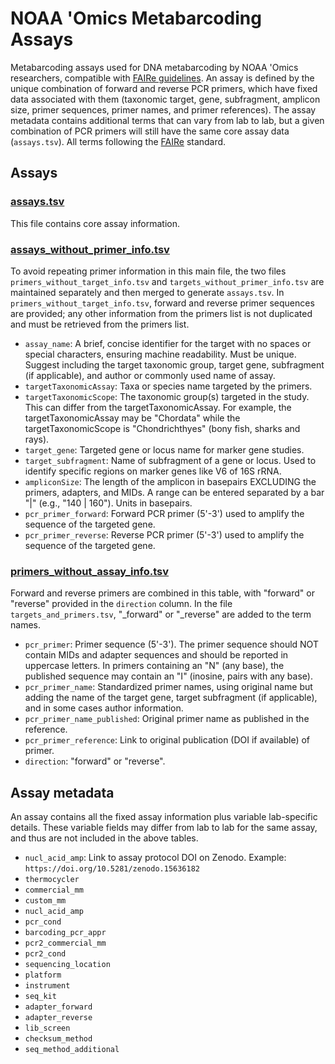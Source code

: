 # NOAA 'Omics Metabarcoding Assays

Metabarcoding assays used for DNA metabarcoding by NOAA 'Omics researchers, compatible with [FAIRe guidelines](https://fair-edna.github.io). An assay is defined by the unique combination of forward and reverse PCR primers, which have fixed data associated with them (taxonomic target, gene, subfragment, amplicon size, primer sequences, primer names, and primer references). The assay metadata contains additional terms that can vary from lab to lab, but a given combination of PCR primers will still have the same core assay data (`assays.tsv`). All terms following the [FAIRe](https://fair-edna.github.io/) standard.

## Assays

### [assays.tsv](https://github.com/lukenoaa/noaa-omics-primers/blob/main/assays.tsv)

This file contains core assay information.

### [assays_without_primer_info.tsv](https://github.com/lukenoaa/noaa-omics-primers/blob/main/assays_without_primer_info.tsv)

To avoid repeating primer information in this main file, the two files `primers_without_target_info.tsv` and `targets_without_primer_info.tsv` are maintained separately and then merged to generate `assays.tsv`. In `primers_without_target_info.tsv`, forward and reverse primer sequences are provided; any other information from the primers list is not duplicated and must be retrieved from the primers list.

- `assay_name`: A brief, concise identifier for the target with no spaces or special characters, ensuring machine readability. Must be unique. Suggest including the target taxonomic group, target gene, subfragment (if applicable), and author or commonly used name of assay.
- `targetTaxonomicAssay`: Taxa or species name targeted by the primers.
- `targetTaxonomicScope`: The taxonomic group(s) targeted in the study. This can differ from the targetTaxonomicAssay. For example, the targetTaxonomicAssay may be "Chordata" while the targetTaxonomicScope is "Chondrichthyes" (bony fish, sharks and rays).
- `target_gene`: Targeted gene or locus name for marker gene studies.
- `target_subfragment`: Name of subfragment of a gene or locus. Used to identify specific regions on marker genes like V6 of 16S rRNA.
- `ampliconSize`: The length of the amplicon in basepairs EXCLUDING the primers, adapters, and MIDs. A range can be entered separated by a bar "|" (e.g., "140 | 160"). Units in basepairs.
- `pcr_primer_forward`: Forward PCR primer (5'-3') used to amplify the sequence of the targeted gene.
- `pcr_primer_reverse`: Reverse PCR primer (5'-3') used to amplify the sequence of the targeted gene.

### [primers_without_assay_info.tsv](https://github.com/lukenoaa/noaa-omics-primers/blob/main/primers_without_assay_info.tsv)

Forward and reverse primers are combined in this table, with "forward" or "reverse" provided in the `direction` column. In the file `targets_and_primers.tsv`, "_forward" or "_reverse" are added to the term names.

- `pcr_primer`: Primer sequence (5'-3'). The primer sequence should NOT contain MIDs and adapter sequences and should be reported in uppercase letters. In primers containing an "N" (any base), the published sequence may contain an "I" (inosine, pairs with any base).
- `pcr_primer_name`: Standardized primer names, using original name but adding the name of the target gene, target subfragment (if applicable), and in some cases author information.
- `pcr_primer_name_published`: Original primer name as published in the reference.
- `pcr_primer_reference`: Link to original publication (DOI if available) of primer.
- `direction`: "forward" or "reverse".

## Assay metadata

An assay contains all the fixed assay information plus variable lab-specific details. These variable fields may differ from lab to lab for the same assay, and thus are not included in the above tables.

- `nucl_acid_amp`: Link to assay protocol DOI on Zenodo. Example: `https://doi.org/10.5281/zenodo.15636182`
- `thermocycler`
- `commercial_mm`
- `custom_mm`
- `nucl_acid_amp`
- `pcr_cond`
- `barcoding_pcr_appr`
- `pcr2_commercial_mm`
- `pcr2_cond`
- `sequencing_location`
- `platform`
- `instrument`
- `seq_kit`
- `adapter_forward`
- `adapter_reverse`
- `lib_screen`
- `checksum_method`
- `seq_method_additional`
